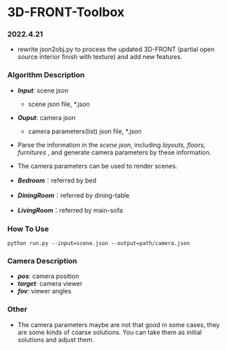 # 3D-FRONT-Toolbox
### 2022.4.21
* rewrite json2obj.py to process the updated 3D-FRONT (partial open source interior finish with texture) and add new features.
### Algorithm Description
   + ***Input***: scene json 
      + scene json file, *.json
   + ***Ouput***: camera json 
      + camera parameters(list) json file, *.json
      
   + Parse the information in the *scene json*, including *layouts, floors, furnitures* , and generate camera parameters by these information.
   + The camera parameters can be used to render scenes.
   + ***Bedroom***：referred by bed
   + ***DiningRoom***：referred by dining-table
   + ***LivingRoom***：referred by main-sofa

### How To Use

`python run.py --input=scene.json --output=path/camera.json`
   
   
### Camera Description
  + ***pos***: camera position
  + ***target***: camera viewer
  + ***fov***: viewer angles
  
  
### Other

   + The camera parameters maybe are not that good in some cases, they are some kinds of coarse solutions. You can take them as initial solutions and adjust them.
   
   
